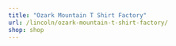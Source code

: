 ```yaml
---
title: "Ozark Mountain T Shirt Factory"
url: /lincoln/ozark-mountain-t-shirt-factory/
shop: shop
---
```

